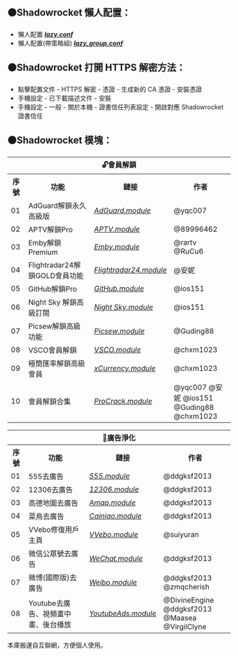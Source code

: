 ## 🟠Shadowrocket 懶人配置：

* 懶人配置 [***lazy.conf***](https://raw.githubusercontent.com/wlxuf/Shadowrocket/main/lazy.conf)
* 懶人配置(帶策略組) [***lazy_group.conf***](https://raw.githubusercontent.com/wlxuf/Shadowrocket/main/lazy_group.conf)

## 🟠Shadowrocket 打開 HTTPS 解密方法：

* 點擊配置文件 - HTTPS 解密 - 憑證 - 生成新的 CA 憑證 - 安裝憑證
* 手機設定 - 已下載描述文件 - 安裝
* 手機設定 - 一般 - 關於本機 - 證書信任列表設定 - 開啟對應 Shadowrocket 證書信任

## 🟠Shadowrocket 模塊：

<table>
  <tr><th colspan="4"> 🔓會員解鎖 </th></tr>
  <tr><th> 序號 </th><th> 功能 </th><th> 鏈接 </th><th> 作者 </th></tr>
  <tr><td> 01 </td><td> AdGuard解鎖永久高級版 </td><td> <a href="https://raw.githubusercontent.com/garywah/Shadowrocket/main/module/AdGuard.module"><em>AdGuard.module</em></a> </td><td> @yqc007 </td></tr>
  <tr><td> 02 </td><td> APTV解鎖Pro </td><td> <a href="https://raw.githubusercontent.com/garywah/Shadowrocket/main/module/APTV.module"><em>APTV.module</em></a> </td><td> @89996462 </td></tr>
  <tr><td> 03 </td><td> Emby解鎖Premium </td><td> <a href="https://raw.githubusercontent.com/garywah/Shadowrocket/main/module/Emby.module"><em>Emby.module</em></a> </td><td> @rartv @RuCu6 </td></tr>
  <tr><td> 04 </td><td> Flightradar24解鎖GOLD會員功能 </td><td> <a href="https://raw.githubusercontent.com/garywah/Shadowrocket/main/module/Flightradar24.module"><em>Flightradar24.module</em></a> </td><td> @安妮 </td></tr>
  <tr><td> 05 </td><td> GitHub解鎖Pro </td><td> <a href="https://raw.githubusercontent.com/garywah/Shadowrocket/main/module/GitHub.module"><em>GitHub.module</em></a> </td><td> @ios151 </td></tr>
  <tr><td> 06 </td><td> Night Sky 解鎖高級訂閱 </td><td> <a href="https://raw.githubusercontent.com/garywah/Shadowrocket/main/module/Night Sky.module"><em>Night Sky.module</em></a> </td><td> @ios151 </td></tr>
  <tr><td> 07 </td><td> Picsew解鎖高級功能 </td><td> <a href="https://raw.githubusercontent.com/garywah/Shadowrocket/main/module/Picsew.module"><em>Picsew.module</em></a> </td><td> @Guding88 </td></tr>
  <tr><td> 08 </td><td> VSCO會員解鎖 </td><td> <a href="https://raw.githubusercontent.com/garywah/Shadowrocket/main/module/VSCO.module"><em>VSCO.module</em></a> </td><td> @chxm1023 </td></tr>
  <tr><td> 09 </td><td> 極簡匯率解鎖高級會員 </td><td> <a href="https://raw.githubusercontent.com/garywah/Shadowrocket/main/module/xCurrency.module"><em>xCurrency.module</em></a> </td><td> @chxm1023 </td></tr>
  <tr><td> 10 </td><td> 會員解鎖合集 </td><td> <a href="https://raw.githubusercontent.com/garywah/Shadowrocket/main/module/ProCrack.module"><em>ProCrack.module</em></a> </td><td> @yqc007 @安妮 @ios151<br>@Guding88 @chxm1023 </td></tr>
</table>
<table>
  <tr><th colspan="4"> 🚫廣告淨化 </th></tr>
  <tr><th> 序號 </th><th> 功能 </th><th> 鏈接 </th><th> 作者 </th></tr>
  <tr><td> 01 </td><td> 555去廣告 </td><td> <a href="https://raw.githubusercontent.com/garywah/Shadowrocket/main/module/555.module"><em>555.module</em></a> </td><td> @ddgksf2013 </td></tr>
  <tr><td> 02 </td><td> 12306去廣告 </td><td> <a href="https://raw.githubusercontent.com/garywah/Shadowrocket/main/module/12306.module"><em>12306.module</em></a> </td><td> @ddgksf2013 </td></tr>
  <tr><td> 03 </td><td> 高德地圖去廣告 </td><td> <a href="https://raw.githubusercontent.com/garywah/Shadowrocket/main/module/Amap.module"><em>Amap.module</em></a> </td><td> @ddgksf2013 </td></tr>
  <tr><td> 04 </td><td> 菜鳥去廣告 </td><td> <a href="https://raw.githubusercontent.com/garywah/Shadowrocket/main/module/Cainiao.module"><em>Cainiao.module</em></a> </td><td> @ddgksf2013 </td></tr>
  <tr><td> 05 </td><td> VVebo修復用戶主頁 </td><td> <a href="https://raw.githubusercontent.com/garywah/Shadowrocket/main/module/VVebo.module"><em>VVebo.module</em></a> </td><td> @suiyuran </td></tr>
  <tr><td> 06 </td><td> 微信公眾號去廣告 </td><td> <a href="https://raw.githubusercontent.com/garywah/Shadowrocket/main/module/WeChat.module"><em>WeChat.module</em></a> </td><td> @ddgksf2013 </td></tr>
  <tr><td> 07 </td><td> 微博(國際版)去廣告 </td><td> <a href="https://raw.githubusercontent.com/garywah/Shadowrocket/main/module/Weibo.module"><em>Weibo.module</em></a> </td><td> @ddgksf2013 @zmqcherish </td></tr>
  <tr><td> 08 </td><td> Youtube去廣告、視頻畫中畫、後台播放 </td><td> <a href="https://raw.githubusercontent.com/garywah/Shadowrocket/main/module/YoutubeAds.module"><em>YoutubeAds.module</em></a> </td><td> @DivineEngine @ddgksf2013<br>@Maasea @VirgilClyne </td></tr>
</table>

本庫搬運自互聯網，方便個人使用。

